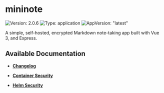 # mininote

![Version: 2.0.6](https://img.shields.io/badge/Version-2.0.6-informational?style=flat-square) ![Type: application](https://img.shields.io/badge/Type-application-informational?style=flat-square) ![AppVersion: "latest"](https://img.shields.io/badge/AppVersion-"latest"-informational?style=flat-square)

A simple, self-hosted, encrypted Markdown note-taking app built with Vue 3, and Express.

## Available Documentation

- [**Changelog**](CHANGELOG)

- [**Container Security**](container-security)

- [**Helm Security**](helm-security)

